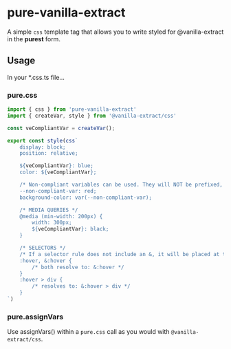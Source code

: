 # pure-vanilla-extract

A simple `css` template tag that allows you to write styled for @vanilla-extract in the **purest** form.

## Usage

In your \*.css.ts file...

### pure.css

```ts
import { css } from 'pure-vanilla-extract'
import { createVar, style } from '@vanilla-extract/css'

const veCompliantVar = createVar();

export const style(css`
    display: block;
    position: relative;

    ${veCompliantVar}: blue;
    color: ${veCompliantVar};

    /* Non-compliant variables can be used. They will NOT be prefixed, however. */
    --non-compliant-var: red;
    background-color: var(--non-compliant-var);

    /* MEDIA QUERIES */
    @media (min-width: 200px) {
        width: 300px;
        ${veCompliantVar}: black;
    }

    /* SELECTORS */
    /* If a selector rule does not include an &, it will be placed at the start of the rule! */
    :hover, &:hover {
        /* both resolve to: &:hover */
    }
    :hover > div {
        /* resolves to: &:hover > div */
    }
`)
```

### pure.assignVars

Use assignVars() within a `pure.css` call as you would with
`@vanilla-extract/css`.
